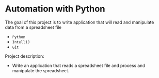 # Automation with Python

The goal of this project is to write application that will read and manipulate data from a spreadsheet file
- `Python`
- `IntelliJ`
- `Git`

Project description:
- Write an application that reads a spreadsheet file and process and manipulate the spreadsheet.